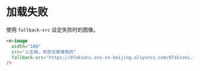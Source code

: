 # 加载失败

使用 `fallback-src` 设定失败时的图像。

```html
<n-image
  width="100"
  src="人生嘛，失败总是难免的"
  fallback-src="https://07akioni.oss-cn-beijing.aliyuncs.com/07akioni.jpeg"
/>
```
